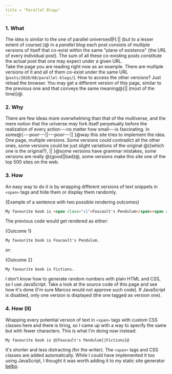 ```yaml
---
title = "Parallel Blogs"
---
```


### 1. What

The idea is similar to the one of parallel universes@{:|| (but to a lesser extent 
of course):}@ in a *parallel blog* each post consists of multiple versions of 
itself that co-exist within the same "plane of existence" (the URL of every 
individual post). The sum of all these co-existing posts constitute the actual 
post that one may expect under a given URL.  
Take the page you are reading right now as an example. There are multiple 
versions of it and all of them co-exist under the same URL 
(`posts/2020/08/parallel-blogs/`). How to access the other versions? Just reload 
the browser. You may get a different version of this page, similar to the 
previous one and that conveys the same meaning@{|| (most of the time)}@.

### 2. Why

There are few ideas more overwhelming than that of the multiverse, and the
mere notion that the universe *may* fork itself perpetually before the
realization of every action---no matter how small---is fascinating.
In some@{---poor---||---poor---|| }@way this site tries to implement the idea.
One page, multiple versions. Some versions could contradict all the other ones,
some versions could be just slight variations of the original @{(which one is
the original?), || }@some versions have grammar mistakes, some versions are 
really @{good||bad}@, some versions make this site one of the top 500 
sites on the web.

### 3. How

An easy way to do it is by wrapping different versions of text snippets
in `<span>` tags and hide them or display them randomly.

<span class="code_caption">{Example of a sentence with two possible 
rendering outcomes}</span>

```html
My favourite book is <span class="v1">Foucault's Pendulum</span><span class="v2">Fictions</span>.
```

The previous code would get rendered as either:

<span class="code_caption">{Outcome 1}</span>
```text
My favourite book is Foucault's Pendulum.
```

or: 

<span class="code_caption">{Outcome 2}</span>
```text
My favourite book is Fictions.
```

I don't know how to generate random numbers with plain HTML and CSS, so I use 
JavaScript. Take a look at the source code of this page and see how 
it's done (I'm sure Marcos would not approve such code). If JavaScript 
is disabled, only one version is displayed (the one tagged as version one).

### 4. How (II)

Wrapping every potential version of text in `<span>` tags with custom 
CSS classes here and there is tiring, so I came up with a way to specify the same but with fewer characters. This is what I'm doing now instead:

```text
My favourite book is @{Foucault's Pendulum||Fictions}@
```

It's shorter and less distracting (for the writer). The `<span>` tags and 
CSS classes are added automatically. While I could have implemented it too
using JavaScript, I thought it was worth adding it to my 
static site generator [belbo](https://github.com/lessmarcos/belbo).

